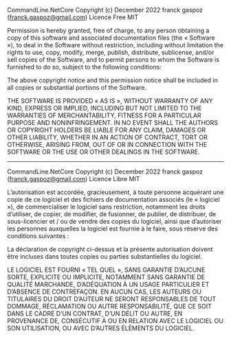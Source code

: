 ﻿CommandLine.NetCore Copyright (c) December 2022 franck gaspoz (franck.gaspoz@gmail.com)
Licence Free MIT

Permission is hereby granted, free of charge, to any person obtaining a copy
of this software and associated documentation files (the « Software »), to deal
in the Software without restriction, including without limitation the rights
to use, copy, modify, merge, publish, distribute, sublicense, and/or sell
copies of the Software, and to permit persons to whom the Software is
furnished to do so, subject to the following conditions:

The above copyright notice and this permission notice shall be included in all
copies or substantial portions of the Software.

THE SOFTWARE IS PROVIDED « AS IS », WITHOUT WARRANTY OF ANY KIND, EXPRESS OR
IMPLIED, INCLUDING BUT NOT LIMITED TO THE WARRANTIES OF MERCHANTABILITY,
FITNESS FOR A PARTICULAR PURPOSE AND NONINFRINGEMENT. IN NO EVENT SHALL THE
AUTHORS OR COPYRIGHT HOLDERS BE LIABLE FOR ANY CLAIM, DAMAGES OR OTHER
LIABILITY, WHETHER IN AN ACTION OF CONTRACT, TORT OR OTHERWISE, ARISING FROM,
OUT OF OR IN CONNECTION WITH THE SOFTWARE OR THE USE OR OTHER DEALINGS IN THE
SOFTWARE.

------------------------------------------------------------------------------------------------------

CommandLine.NetCore Copyright (c) December 2022 franck gaspoz (franck.gaspoz@gmail.com)
Licence Libre MIT

L’autorisation est accordée, gracieusement, à toute personne acquérant une copie
de ce logiciel et des fichiers de documentation associés (le « logiciel »), de commercialiser
le logiciel sans restriction, notamment les droits d’utiliser, de copier, de modifier,
de fusionner, de publier, de distribuer, de sous-licencier et / ou de vendre des copies du logiciel,
ainsi que d’autoriser les personnes auxquelles la logiciel est fournie à le faire,
sous réserve des conditions suivantes :

La déclaration de copyright ci-dessus et la présente autorisation doivent être incluses dans
toutes copies ou parties substantielles du logiciel.

LE LOGICIEL EST FOURNI « TEL QUEL », SANS GARANTIE D’AUCUNE SORTE, EXPLICITE OU IMPLICITE,
NOTAMMENT SANS GARANTIE DE QUALITÉ MARCHANDE, D’ADÉQUATION À UN USAGE PARTICULIER ET D’ABSENCE
DE CONTREFAÇON. EN AUCUN CAS, LES AUTEURS OU TITULAIRES DU DROIT D’AUTEUR NE SERONT RESPONSABLES
DE TOUT DOMMAGE, RÉCLAMATION OU AUTRE RESPONSABILITÉ, QUE CE SOIT DANS LE CADRE D’UN CONTRAT,
D’UN DÉLIT OU AUTRE, EN PROVENANCE DE, CONSÉCUTIF À OU EN RELATION AVEC LE LOGICIEL OU SON UTILISATION,
OU AVEC D’AUTRES ÉLÉMENTS DU LOGICIEL.